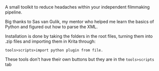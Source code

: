 A small toolkit to reduce headaches within your independent filmmaking pipeline.

Big thanks to Sas van Gulik, my mentor who helped me learn the basics of Python and figured out how to parse the XML.


Installation is done by taking the folders in the root files, turning them into .zip files and importing them in Krita through:

`tools>scripts>import python plugin from file.`

These tools don't have their own buttons but they are in the `tools>scripts` tab
